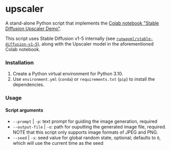 # upscaler
A stand-alone Python script that implements the [Colab notebook "Stable Diffusion Upscaler Demo"](https://colab.research.google.com/drive/1o1qYJcFeywzCIdkfKJy7cTpgZTCM2EI4).

This script uses Stable Diffusion v1-5 internally (see [`runwayml/stable-diffusion-v1-5`](https://huggingface.co/runwayml/stable-diffusion-v1-5)), along with the Upscaler model in the aforementioned Colab notebook.

### Installation
1. Create a Python virtual environment for Python 3.10.
1. Use `environment.yml` (`conda`) or `requirements.txt` (`pip`) to install the dependencies.

### Usage
#### Script arguments
* `--prompt` | `-p`: text prompt for guiding the image generation, required
* `--output-file` | `-o`: path for ouputting the generated image file, required. NOTE that this script only supports image formats of JPEG and PNG.
* `--seed` | `-s`: seed value for global random state, optional; defaults to `0`, which will use the current time as the seed
